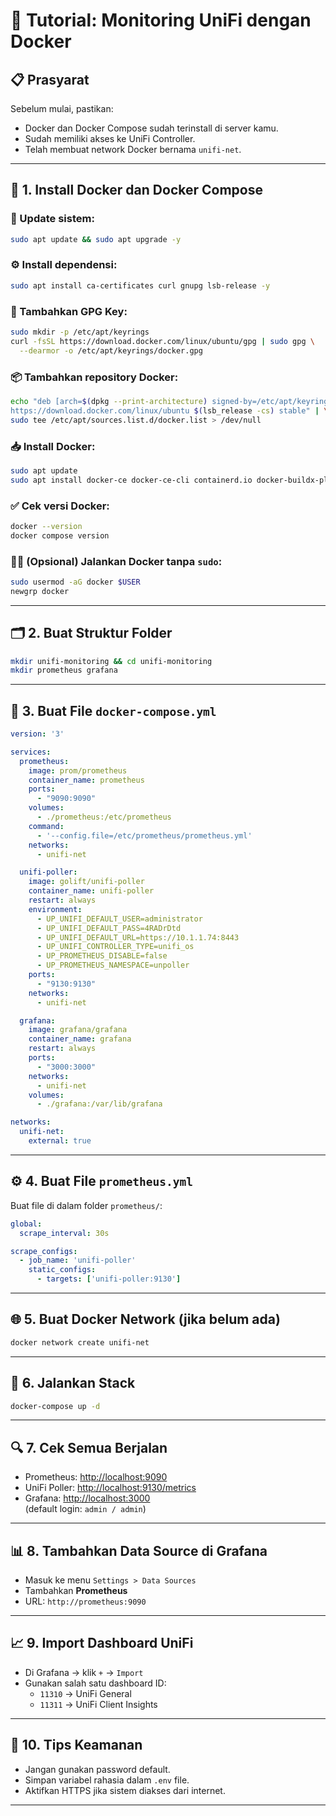 # 📘 Tutorial: Monitoring UniFi dengan Docker

## 📋 Prasyarat
Sebelum mulai, pastikan:
- Docker dan Docker Compose sudah terinstall di server kamu.
- Sudah memiliki akses ke UniFi Controller.
- Telah membuat network Docker bernama `unifi-net`.

---

## 🐳 1. Install Docker dan Docker Compose

### 🔄 Update sistem:
```bash
sudo apt update && sudo apt upgrade -y
```

### ⚙️ Install dependensi:
```bash
sudo apt install ca-certificates curl gnupg lsb-release -y
```

### 🔐 Tambahkan GPG Key:
```bash
sudo mkdir -p /etc/apt/keyrings
curl -fsSL https://download.docker.com/linux/ubuntu/gpg | sudo gpg \
  --dearmor -o /etc/apt/keyrings/docker.gpg
```

### 📦 Tambahkan repository Docker:
```bash
echo "deb [arch=$(dpkg --print-architecture) signed-by=/etc/apt/keyrings/docker.gpg] \
https://download.docker.com/linux/ubuntu $(lsb_release -cs) stable" | \
sudo tee /etc/apt/sources.list.d/docker.list > /dev/null
```

### 📥 Install Docker:
```bash
sudo apt update
sudo apt install docker-ce docker-ce-cli containerd.io docker-buildx-plugin docker-compose-plugin -y
```

### ✅ Cek versi Docker:
```bash
docker --version
docker compose version
```

### 🙋‍♂️ (Opsional) Jalankan Docker tanpa `sudo`:
```bash
sudo usermod -aG docker $USER
newgrp docker
```

---

## 🗂️ 2. Buat Struktur Folder
```bash
mkdir unifi-monitoring && cd unifi-monitoring
mkdir prometheus grafana
```

---

## 📝 3. Buat File `docker-compose.yml`

```yaml
version: '3'

services:
  prometheus:
    image: prom/prometheus
    container_name: prometheus
    ports:
      - "9090:9090"
    volumes:
      - ./prometheus:/etc/prometheus
    command:
      - '--config.file=/etc/prometheus/prometheus.yml'
    networks:
      - unifi-net

  unifi-poller:
    image: golift/unifi-poller
    container_name: unifi-poller
    restart: always
    environment:
      - UP_UNIFI_DEFAULT_USER=administrator
      - UP_UNIFI_DEFAULT_PASS=4RADrDtd
      - UP_UNIFI_DEFAULT_URL=https://10.1.1.74:8443
      - UP_UNIFI_CONTROLLER_TYPE=unifi_os
      - UP_PROMETHEUS_DISABLE=false
      - UP_PROMETHEUS_NAMESPACE=unpoller
    ports:
      - "9130:9130"
    networks:
      - unifi-net

  grafana:
    image: grafana/grafana
    container_name: grafana
    restart: always
    ports:
      - "3000:3000"
    networks:
      - unifi-net
    volumes:
      - ./grafana:/var/lib/grafana

networks:
  unifi-net:
    external: true
```

---

## ⚙️ 4. Buat File `prometheus.yml`

Buat file di dalam folder `prometheus/`:

```yaml
global:
  scrape_interval: 30s

scrape_configs:
  - job_name: 'unifi-poller'
    static_configs:
      - targets: ['unifi-poller:9130']
```

---

## 🌐 5. Buat Docker Network (jika belum ada)

```bash
docker network create unifi-net
```

---

## 🚀 6. Jalankan Stack

```bash
docker-compose up -d
```

---

## 🔍 7. Cek Semua Berjalan

- Prometheus: [http://localhost:9090](http://localhost:9090)  
- UniFi Poller: [http://localhost:9130/metrics](http://localhost:9130/metrics)  
- Grafana: [http://localhost:3000](http://localhost:3000)  
  (default login: `admin / admin`)

---

## 📊 8. Tambahkan Data Source di Grafana

- Masuk ke menu `Settings > Data Sources`
- Tambahkan **Prometheus**
- URL: `http://prometheus:9090`

---

## 📈 9. Import Dashboard UniFi

- Di Grafana → klik `+` → `Import`
- Gunakan salah satu dashboard ID:
  - `11310` → UniFi General
  - `11311` → UniFi Client Insights

---

## 🔐 10. Tips Keamanan

- Jangan gunakan password default.
- Simpan variabel rahasia dalam `.env` file.
- Aktifkan HTTPS jika sistem diakses dari internet.

---

